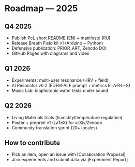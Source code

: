 # Roadmap — 2025

## Q4 2025
- Publish PoL short README (EN) + manifesto (RU)
- Release Breath Field kit v1 (Arduino + Python)
- Defensive publication: PRIOR_ART, Zenodo DOI
- GitHub Pages with diagrams and video

## Q1 2026
- Experiments: multi-user resonance (HRV + field)
- AI Resonator v0.2 (EDEM‑ALF prompt + metrics E=A·R·L−S)
- Music Lab: biophotonic water tests under sound

## Q2 2026
- Living Materials trials (humidity/temperature regulation)
- Poster + preprint v1 (LaTeX) for arXiv/Zenodo
- Community translation sprint (20+ locales)

## How to contribute
- Pick an item, open an issue with [Collaboration Proposal]
- Join experiments and submit data via [Experiment Report]
